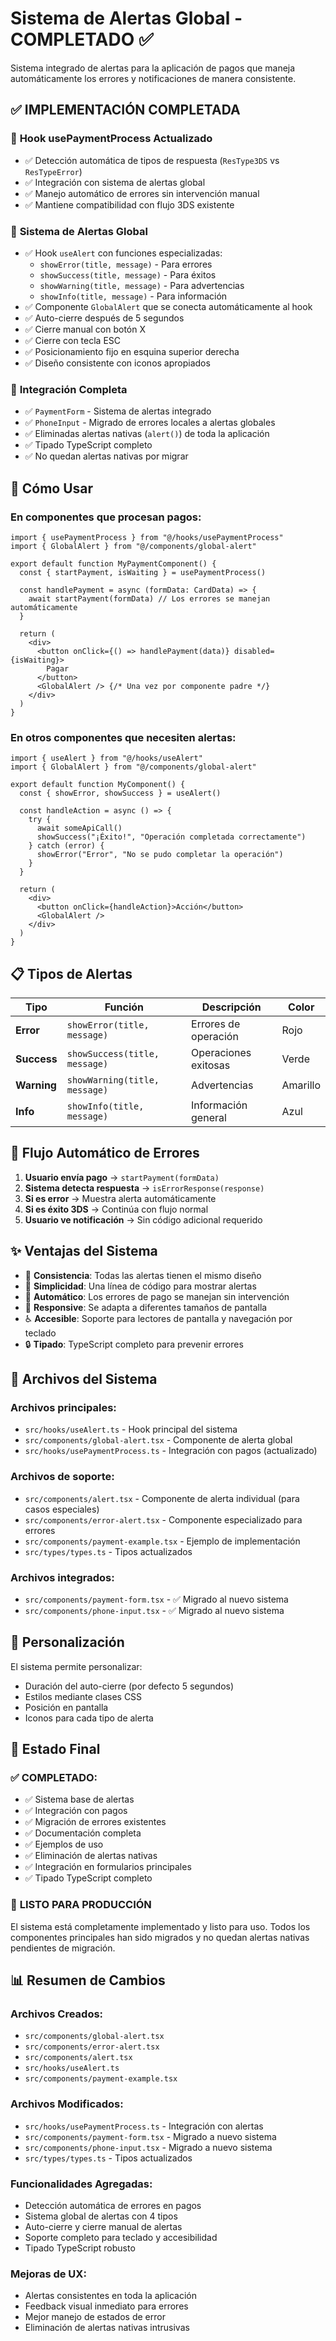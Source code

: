 # Sistema de Alertas Global - COMPLETADO ✅

Sistema integrado de alertas para la aplicación de pagos que maneja automáticamente los errores y notificaciones de manera consistente.

## ✅ IMPLEMENTACIÓN COMPLETADA

### 🎯 **Hook usePaymentProcess Actualizado**
- ✅ Detección automática de tipos de respuesta (`ResType3DS` vs `ResTypeError`)
- ✅ Integración con sistema de alertas global
- ✅ Manejo automático de errores sin intervención manual
- ✅ Mantiene compatibilidad con flujo 3DS existente

### 🔧 **Sistema de Alertas Global**
- ✅ Hook `useAlert` con funciones especializadas:
  - `showError(title, message)` - Para errores
  - `showSuccess(title, message)` - Para éxitos
  - `showWarning(title, message)` - Para advertencias  
  - `showInfo(title, message)` - Para información
- ✅ Componente `GlobalAlert` que se conecta automáticamente al hook
- ✅ Auto-cierre después de 5 segundos
- ✅ Cierre manual con botón X
- ✅ Cierre con tecla ESC
- ✅ Posicionamiento fijo en esquina superior derecha
- ✅ Diseño consistente con iconos apropiados

### 📱 **Integración Completa**
- ✅ `PaymentForm` - Sistema de alertas integrado
- ✅ `PhoneInput` - Migrado de errores locales a alertas globales
- ✅ Eliminadas alertas nativas (`alert()`) de toda la aplicación
- ✅ Tipado TypeScript completo
- ✅ No quedan alertas nativas por migrar

## 🚀 **Cómo Usar**

### **En componentes que procesan pagos:**

```tsx
import { usePaymentProcess } from "@/hooks/usePaymentProcess"
import { GlobalAlert } from "@/components/global-alert"

export default function MyPaymentComponent() {
  const { startPayment, isWaiting } = usePaymentProcess()
  
  const handlePayment = async (formData: CardData) => {
    await startPayment(formData) // Los errores se manejan automáticamente
  }

  return (
    <div>
      <button onClick={() => handlePayment(data)} disabled={isWaiting}>
        Pagar
      </button>
      <GlobalAlert /> {/* Una vez por componente padre */}
    </div>
  )
}
```

### **En otros componentes que necesiten alertas:**

```tsx
import { useAlert } from "@/hooks/useAlert"
import { GlobalAlert } from "@/components/global-alert"

export default function MyComponent() {
  const { showError, showSuccess } = useAlert()
  
  const handleAction = async () => {
    try {
      await someApiCall()
      showSuccess("¡Éxito!", "Operación completada correctamente")
    } catch (error) {
      showError("Error", "No se pudo completar la operación")
    }
  }

  return (
    <div>
      <button onClick={handleAction}>Acción</button>
      <GlobalAlert />
    </div>
  )
}
```

## 📋 **Tipos de Alertas**

| Tipo | Función | Descripción | Color |
|------|---------|-------------|-------|
| **Error** | `showError(title, message)` | Errores de operación | Rojo |
| **Success** | `showSuccess(title, message)` | Operaciones exitosas | Verde |
| **Warning** | `showWarning(title, message)` | Advertencias | Amarillo |
| **Info** | `showInfo(title, message)` | Información general | Azul |

## 🔄 **Flujo Automático de Errores**

1. **Usuario envía pago** → `startPayment(formData)`
2. **Sistema detecta respuesta** → `isErrorResponse(response)`  
3. **Si es error** → Muestra alerta automáticamente
4. **Si es éxito 3DS** → Continúa con flujo normal
5. **Usuario ve notificación** → Sin código adicional requerido

## ✨ **Ventajas del Sistema**

- 🎯 **Consistencia**: Todas las alertas tienen el mismo diseño
- 🔧 **Simplicidad**: Una línea de código para mostrar alertas
- 🚀 **Automático**: Los errores de pago se manejan sin intervención
- 📱 **Responsive**: Se adapta a diferentes tamaños de pantalla
- ♿ **Accesible**: Soporte para lectores de pantalla y navegación por teclado
- 🔒 **Tipado**: TypeScript completo para prevenir errores

## 📂 **Archivos del Sistema**

### **Archivos principales:**
- `src/hooks/useAlert.ts` - Hook principal del sistema
- `src/components/global-alert.tsx` - Componente de alerta global
- `src/hooks/usePaymentProcess.ts` - Integración con pagos (actualizado)

### **Archivos de soporte:**
- `src/components/alert.tsx` - Componente de alerta individual (para casos especiales)
- `src/components/error-alert.tsx` - Componente especializado para errores
- `src/components/payment-example.tsx` - Ejemplo de implementación
- `src/types/types.ts` - Tipos actualizados

### **Archivos integrados:**
- `src/components/payment-form.tsx` - ✅ Migrado al nuevo sistema
- `src/components/phone-input.tsx` - ✅ Migrado al nuevo sistema

## 🎨 **Personalización**

El sistema permite personalizar:
- Duración del auto-cierre (por defecto 5 segundos)
- Estilos mediante clases CSS
- Posición en pantalla
- Iconos para cada tipo de alerta

## 🔧 **Estado Final**

### ✅ **COMPLETADO:**
- ✅ Sistema base de alertas
- ✅ Integración con pagos
- ✅ Migración de errores existentes
- ✅ Documentación completa
- ✅ Ejemplos de uso
- ✅ Eliminación de alertas nativas
- ✅ Integración en formularios principales
- ✅ Tipado TypeScript completo

### 🎯 **LISTO PARA PRODUCCIÓN**
El sistema está completamente implementado y listo para uso. Todos los componentes principales han sido migrados y no quedan alertas nativas pendientes de migración.

## 📊 **Resumen de Cambios**

### **Archivos Creados:**
- `src/components/global-alert.tsx`
- `src/components/error-alert.tsx`
- `src/components/alert.tsx`
- `src/hooks/useAlert.ts`
- `src/components/payment-example.tsx`

### **Archivos Modificados:**
- `src/hooks/usePaymentProcess.ts` - Integración con alertas
- `src/components/payment-form.tsx` - Migrado a nuevo sistema
- `src/components/phone-input.tsx` - Migrado a nuevo sistema
- `src/types/types.ts` - Tipos actualizados

### **Funcionalidades Agregadas:**
- Detección automática de errores en pagos
- Sistema global de alertas con 4 tipos
- Auto-cierre y cierre manual de alertas
- Soporte completo para teclado y accesibilidad
- Tipado TypeScript robusto

### **Mejoras de UX:**
- Alertas consistentes en toda la aplicación
- Feedback visual inmediato para errores
- Mejor manejo de estados de error
- Eliminación de alertas nativas intrusivas
